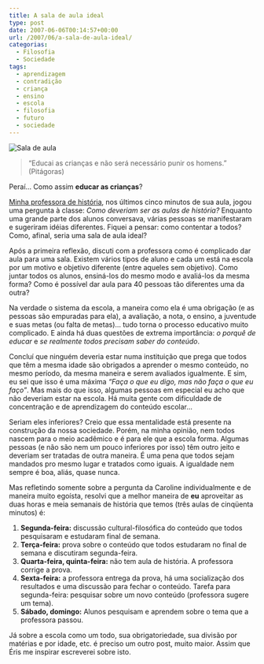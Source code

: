 ```yaml
---
title: A sala de aula ideal
type: post
date: 2007-06-06T00:14:57+00:00
url: /2007/06/a-sala-de-aula-ideal/
categorias:
  - Filosofia
  - Sociedade
tags:
  - aprendizagem
  - contradição
  - criança
  - ensino
  - escola
  - filosofia
  - futuro
  - sociedade
---
```


![Sala de aula](/wp-content/uploads/2007/06/salaaula.jpg)

> “Educai as crianças e não será necessário punir os homens.” (Pitágoras)

Peraí… Como assim **educar as crianças**?

[Minha professora de história][1], nos últimos cinco minutos de sua aula, jogou uma pergunta à classe: _Como deveriam ser as aulas de história?_ Enquanto uma grande parte dos alunos conversava, várias pessoas se manifestaram e sugeriram idéias diferentes. Fiquei a pensar: como contentar a todos? Como, afinal, seria uma sala de aula ideal?

Após a primeira reflexão, discuti com a professora como é complicado dar aula para uma sala. Existem vários tipos de aluno e cada um está na escola por um motivo e objetivo diferente (entre aqueles sem objetivo). Como juntar todos os alunos, ensiná-los do mesmo modo e avaliá-los da mesma forma? Como é possível dar aula para 40 pessoas tão diferentes uma da outra?

Na verdade o sistema da escola, a maneira como ela é uma obrigação (e as pessoas são empuradas para ela), a avaliação, a nota, o ensino, a juventude e suas metas (ou falta de metas)… tudo torna o processo educativo muito complicado. E ainda há duas questões de extrema importância: _o porquê de educar_ e _se realmente todos precisam saber do conteúdo_.

Concluí que ninguém deveria estar numa instituição que prega que todos que têm a mesma idade são obrigados a aprender o mesmo conteúdo, no mesmo período, da mesma maneira e serem avaliados igualmente. E sim, eu sei que isso é uma máxima _“Faça o que eu digo, mas não faça o que eu faço”_. Mas mais do que isso, algumas pessoas em especial eu acho que não deveriam estar na escola. Há muita gente com dificuldade de concentração e de aprendizagem do conteúdo escolar…

Seriam eles inferiores? Creio que essa mentalidade está presente na construção da nossa sociedade. Porém, na minha opinião, nem todos nascem para o meio acadêmico e é para ele que a escola forma. Algumas pessoas (e não são nem um pouco inferiores por isso) têm outro jeito e deveriam ser tratadas de outra maneira. É uma pena que todos sejam mandados pro mesmo lugar e tratados como iguais. A igualdade nem sempre é boa, aliás, quase nunca.

Mas refletindo somente sobre a pergunta da Caroline individualmente e de maneira muito egoísta, resolvi que a melhor maneira de **eu** aproveitar as duas horas e meia semanais de história que temos (três aulas de cinqüenta minutos) é:

1. **Segunda-feira:** discussão cultural-filosófica do conteúdo que todos pesquisaram e estudaram final de semana.
2. **Terça-feira:** prova sobre o conteúdo que todos estudaram no final de semana e discutiram segunda-feira.
3. **Quarta-feira, quinta-feira:** não tem aula de história. A professora corrige a prova.
4. **Sexta-feira:** a professora entrega da prova, há uma socialização dos resultados e uma discussão para fechar o conteúdo. Tarefa para segunda-feira: pesquisar sobre um novo conteúdo (professora sugere um tema).
5. **Sábado, domingo:** Alunos pesquisam e aprendem sobre o tema que a professora passou.

Já sobre a escola como um todo, sua obrigatoriedade, sua divisão por matérias e por idade, etc. é preciso um outro post, muito maior. Assim que Éris me inspirar escreverei sobre isto.

[1]: http://inocentandopandora.blogspot.com/
